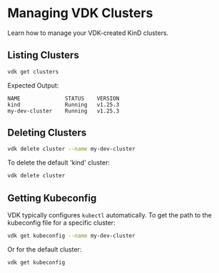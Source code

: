 # Managing VDK Clusters

Learn how to manage your VDK-created KinD clusters.

## Listing Clusters

```bash
vdk get clusters
```

Expected Output:
```
NAME              STATUS    VERSION
kind              Running   v1.25.3
my-dev-cluster    Running   v1.25.3
```

## Deleting Clusters

```bash
vdk delete cluster --name my-dev-cluster
```

To delete the default 'kind' cluster:
```bash
vdk delete cluster
```

## Getting Kubeconfig

VDK typically configures `kubectl` automatically. To get the path to the kubeconfig file for a specific cluster:

```bash
vdk get kubeconfig --name my-dev-cluster
```

Or for the default cluster:
```bash
vdk get kubeconfig
```
